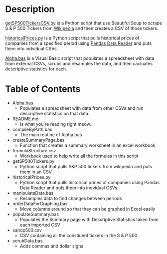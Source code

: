 # Description

<a href="https://github.com/santarini/pandas-datareader/blob/master/getSP500TickersCSV.py">getSP500TickersCSV.py</a> is a Python script that use Beautiful Soup to scrape S & P 500 Tickers from <a href="https://en.wikipedia.org/wiki/List_of_S%26P_500_companies">Wikipedia</a> and then creates a CSV of those tickers.

<a href="https://github.com/santarini/pandas-datareader/blob/master/historicalPrices.py">historicalPrices.py</a> is a Python script that pulls historical prices of companies from a specified period using <a href="https://pandas-datareader.readthedocs.io/en/latest/">Pandas Data Reader</a> and puts them into indvidual CSVs.

<a href="https://github.com/santarini/pandas-datareader/blob/master/Alpha.bas">Alpha.bas</a> is a Visual Basic script that populates a spreadsheet with data from external CSVs, scrubs and resamples the data, and then cacluates descriptive statistics for each.

# Table of Contents

* Alpha.bas
  * Populates a spreadsheet with data from other CSVs and run descriptive statistics on that data.
* README.md
  * Is what you're reading right meow.
* compileByPath.bas
  * The main routine of Alpha.bas
* createSummaryPage.bas
  * Function that creates a summary worksheet in an excel workbook
* formulaStructure.csv
  * Workbook used to help write all the formulas in this script
* getSP500Tickers.py
  * Python script that pulls S&P 500 tickers from wikipeida and puts them in an CSV
* historicalPrices.py
  *  Python script that pulls historical prices of companies using Pandas Data Reader and puts them into indvidual CSVs.
* manipulateData.bas
  * Resamples data to find changes between periods
* orderDataForGraphing.bas
  * Move columns around so that they can be graphed in Excel easily
* populateSummary.bas
  * Populates the Summary page with Descriptive Statistics taken from each imported CSV
* sandp500.csv
  * CSV containing all the constiuent tickers in the S & P 500
* scrubData.bas
  * Adds commas and dollar signs
